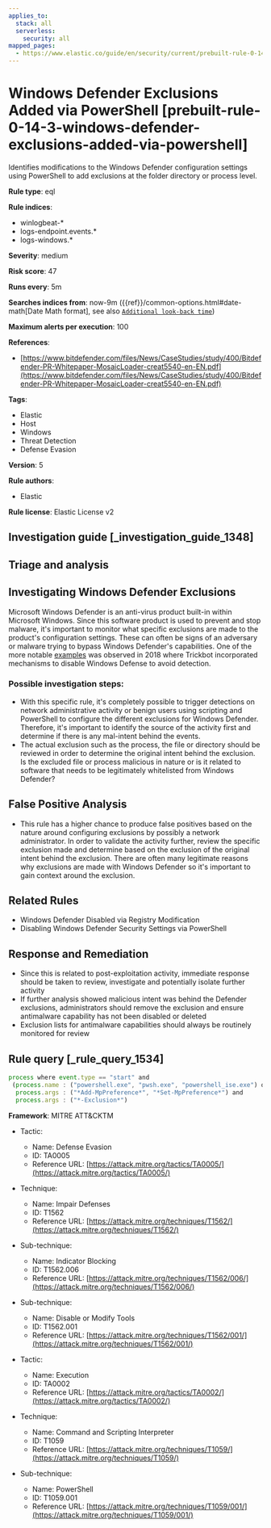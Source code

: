 ```yaml
---
applies_to:
  stack: all
  serverless:
    security: all
mapped_pages:
  - https://www.elastic.co/guide/en/security/current/prebuilt-rule-0-14-3-windows-defender-exclusions-added-via-powershell.html
---
```


# Windows Defender Exclusions Added via PowerShell [prebuilt-rule-0-14-3-windows-defender-exclusions-added-via-powershell]

Identifies modifications to the Windows Defender configuration settings using PowerShell to add exclusions at the folder directory or process level.

**Rule type**: eql

**Rule indices**:

* winlogbeat-*
* logs-endpoint.events.*
* logs-windows.*

**Severity**: medium

**Risk score**: 47

**Runs every**: 5m

**Searches indices from**: now-9m ({{ref}}/common-options.html#date-math[Date Math format], see also [`Additional look-back time`](docs-content://solutions/security/detect-and-alert/create-detection-rule.md#rule-schedule))

**Maximum alerts per execution**: 100

**References**:

* [https://www.bitdefender.com/files/News/CaseStudies/study/400/Bitdefender-PR-Whitepaper-MosaicLoader-creat5540-en-EN.pdf](https://www.bitdefender.com/files/News/CaseStudies/study/400/Bitdefender-PR-Whitepaper-MosaicLoader-creat5540-en-EN.pdf)

**Tags**:

* Elastic
* Host
* Windows
* Threat Detection
* Defense Evasion

**Version**: 5

**Rule authors**:

* Elastic

**Rule license**: Elastic License v2

## Investigation guide [_investigation_guide_1348]

## Triage and analysis

## Investigating Windows Defender Exclusions

Microsoft Windows Defender is an anti-virus product built-in within Microsoft Windows. Since this software product is
used to prevent and stop malware, it's important to monitor what specific exclusions are made to the product's configuration
settings. These can often be signs of an adversary or malware trying to bypass Windows Defender's capabilities. One of the more
notable [examples](https://www.cyberbit.com/blog/endpoint-security/latest-trickbot-variant-has-new-tricks-up-its-sleeve/) was observed in 2018 where Trickbot incorporated mechanisms to disable Windows Defense to avoid detection.

### Possible investigation steps:
- With this specific rule, it's completely possible to trigger detections on network administrative activity or benign users
using scripting and PowerShell to configure the different exclusions for Windows Defender. Therefore, it's important to
identify the source of the activity first and determine if there is any mal-intent behind the events.
- The actual exclusion such as the process, the file or directory should be reviewed in order to determine the original
intent behind the exclusion. Is the excluded file or process malicious in nature or is it related to software that needs
to be legitimately whitelisted from Windows Defender?

## False Positive Analysis
- This rule has a higher chance to produce false positives based on the nature around configuring exclusions by possibly
a network administrator. In order to validate the activity further, review the specific exclusion made and determine based
on the exclusion of the original intent behind the exclusion. There are often many legitimate reasons why exclusions are made
with Windows Defender so it's important to gain context around the exclusion.

## Related Rules
- Windows Defender Disabled via Registry Modification
- Disabling Windows Defender Security Settings via PowerShell

## Response and Remediation
- Since this is related to post-exploitation activity, immediate response should be taken to review, investigate and
potentially isolate further activity
- If further analysis showed malicious intent was behind the Defender exclusions, administrators should remove
the exclusion and ensure antimalware capability has not been disabled or deleted
- Exclusion lists for antimalware capabilities should always be routinely monitored for review

## Rule query [_rule_query_1534]

```js
process where event.type == "start" and
 (process.name : ("powershell.exe", "pwsh.exe", "powershell_ise.exe") or process.pe.original_file_name in ("powershell.exe", "pwsh.dll", "powershell_ise.exe")) and
  process.args : ("*Add-MpPreference*", "*Set-MpPreference*") and
  process.args : ("*-Exclusion*")
```

**Framework**: MITRE ATT&CKTM

* Tactic:

    * Name: Defense Evasion
    * ID: TA0005
    * Reference URL: [https://attack.mitre.org/tactics/TA0005/](https://attack.mitre.org/tactics/TA0005/)

* Technique:

    * Name: Impair Defenses
    * ID: T1562
    * Reference URL: [https://attack.mitre.org/techniques/T1562/](https://attack.mitre.org/techniques/T1562/)

* Sub-technique:

    * Name: Indicator Blocking
    * ID: T1562.006
    * Reference URL: [https://attack.mitre.org/techniques/T1562/006/](https://attack.mitre.org/techniques/T1562/006/)

* Sub-technique:

    * Name: Disable or Modify Tools
    * ID: T1562.001
    * Reference URL: [https://attack.mitre.org/techniques/T1562/001/](https://attack.mitre.org/techniques/T1562/001/)

* Tactic:

    * Name: Execution
    * ID: TA0002
    * Reference URL: [https://attack.mitre.org/tactics/TA0002/](https://attack.mitre.org/tactics/TA0002/)

* Technique:

    * Name: Command and Scripting Interpreter
    * ID: T1059
    * Reference URL: [https://attack.mitre.org/techniques/T1059/](https://attack.mitre.org/techniques/T1059/)

* Sub-technique:

    * Name: PowerShell
    * ID: T1059.001
    * Reference URL: [https://attack.mitre.org/techniques/T1059/001/](https://attack.mitre.org/techniques/T1059/001/)



